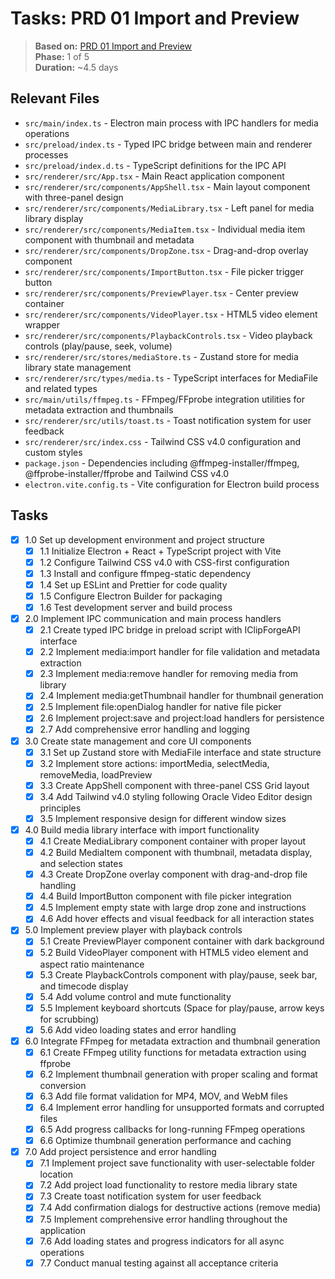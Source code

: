 # Tasks: PRD 01 Import and Preview

> **Based on:** [PRD 01 Import and Preview](prd%2001%20import%20and%20preview.md)  
> **Phase:** 1 of 5  
> **Duration:** ~4.5 days

## Relevant Files

- `src/main/index.ts` - Electron main process with IPC handlers for media operations
- `src/preload/index.ts` - Typed IPC bridge between main and renderer processes
- `src/preload/index.d.ts` - TypeScript definitions for the IPC API
- `src/renderer/src/App.tsx` - Main React application component
- `src/renderer/src/components/AppShell.tsx` - Main layout component with three-panel design
- `src/renderer/src/components/MediaLibrary.tsx` - Left panel for media library display
- `src/renderer/src/components/MediaItem.tsx` - Individual media item component with thumbnail and metadata
- `src/renderer/src/components/DropZone.tsx` - Drag-and-drop overlay component
- `src/renderer/src/components/ImportButton.tsx` - File picker trigger button
- `src/renderer/src/components/PreviewPlayer.tsx` - Center preview container
- `src/renderer/src/components/VideoPlayer.tsx` - HTML5 video element wrapper
- `src/renderer/src/components/PlaybackControls.tsx` - Video playback controls (play/pause, seek, volume)
- `src/renderer/src/stores/mediaStore.ts` - Zustand store for media library state management
- `src/renderer/src/types/media.ts` - TypeScript interfaces for MediaFile and related types
- `src/main/utils/ffmpeg.ts` - FFmpeg/FFprobe integration utilities for metadata extraction and thumbnails
- `src/renderer/src/utils/toast.ts` - Toast notification system for user feedback
- `src/renderer/src/index.css` - Tailwind CSS v4.0 configuration and custom styles
- `package.json` - Dependencies including @ffmpeg-installer/ffmpeg, @ffprobe-installer/ffprobe and Tailwind CSS v4.0
- `electron.vite.config.ts` - Vite configuration for Electron build process

## Tasks

- [x] 1.0 Set up development environment and project structure
  - [x] 1.1 Initialize Electron + React + TypeScript project with Vite
  - [x] 1.2 Configure Tailwind CSS v4.0 with CSS-first configuration
  - [x] 1.3 Install and configure ffmpeg-static dependency
  - [x] 1.4 Set up ESLint and Prettier for code quality
  - [x] 1.5 Configure Electron Builder for packaging
  - [x] 1.6 Test development server and build process
- [x] 2.0 Implement IPC communication and main process handlers
  - [x] 2.1 Create typed IPC bridge in preload script with IClipForgeAPI interface
  - [x] 2.2 Implement media:import handler for file validation and metadata extraction
  - [x] 2.3 Implement media:remove handler for removing media from library
  - [x] 2.4 Implement media:getThumbnail handler for thumbnail generation
  - [x] 2.5 Implement file:openDialog handler for native file picker
  - [x] 2.6 Implement project:save and project:load handlers for persistence
  - [x] 2.7 Add comprehensive error handling and logging
- [x] 3.0 Create state management and core UI components
  - [x] 3.1 Set up Zustand store with MediaFile interface and state structure
  - [x] 3.2 Implement store actions: importMedia, selectMedia, removeMedia, loadPreview
  - [x] 3.3 Create AppShell component with three-panel CSS Grid layout
  - [x] 3.4 Add Tailwind v4.0 styling following Oracle Video Editor design principles
  - [x] 3.5 Implement responsive design for different window sizes
- [x] 4.0 Build media library interface with import functionality
  - [x] 4.1 Create MediaLibrary component container with proper layout
  - [x] 4.2 Build MediaItem component with thumbnail, metadata display, and selection states
  - [x] 4.3 Create DropZone overlay component with drag-and-drop file handling
  - [x] 4.4 Build ImportButton component with file picker integration
  - [x] 4.5 Implement empty state with large drop zone and instructions
  - [x] 4.6 Add hover effects and visual feedback for all interaction states
- [x] 5.0 Implement preview player with playback controls
  - [x] 5.1 Create PreviewPlayer component container with dark background
  - [x] 5.2 Build VideoPlayer component with HTML5 video element and aspect ratio maintenance
  - [x] 5.3 Create PlaybackControls component with play/pause, seek bar, and timecode display
  - [x] 5.4 Add volume control and mute functionality
  - [x] 5.5 Implement keyboard shortcuts (Space for play/pause, arrow keys for scrubbing)
  - [x] 5.6 Add video loading states and error handling
- [x] 6.0 Integrate FFmpeg for metadata extraction and thumbnail generation
  - [x] 6.1 Create FFmpeg utility functions for metadata extraction using ffprobe
  - [x] 6.2 Implement thumbnail generation with proper scaling and format conversion
  - [x] 6.3 Add file format validation for MP4, MOV, and WebM files
  - [x] 6.4 Implement error handling for unsupported formats and corrupted files
  - [x] 6.5 Add progress callbacks for long-running FFmpeg operations
  - [x] 6.6 Optimize thumbnail generation performance and caching
- [x] 7.0 Add project persistence and error handling
  - [x] 7.1 Implement project save functionality with user-selectable folder location
  - [x] 7.2 Add project load functionality to restore media library state
  - [x] 7.3 Create toast notification system for user feedback
  - [x] 7.4 Add confirmation dialogs for destructive actions (remove media)
  - [x] 7.5 Implement comprehensive error handling throughout the application
  - [x] 7.6 Add loading states and progress indicators for all async operations
  - [x] 7.7 Conduct manual testing against all acceptance criteria
